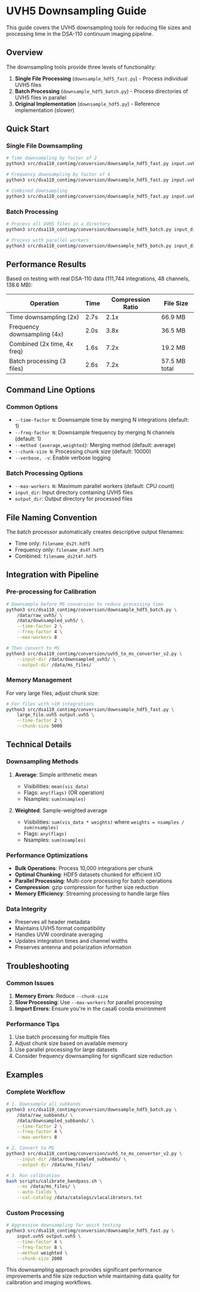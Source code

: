 # UVH5 Downsampling Guide

This guide covers the UVH5 downsampling tools for reducing file sizes and processing time in the DSA-110 continuum imaging pipeline.

## Overview

The downsampling tools provide three levels of functionality:

1. **Single File Processing** (`downsample_hdf5_fast.py`) - Process individual UVH5 files
2. **Batch Processing** (`downsample_hdf5_batch.py`) - Process directories of UVH5 files in parallel
3. **Original Implementation** (`downsample_hdf5.py`) - Reference implementation (slower)

## Quick Start

### Single File Downsampling

```bash
# Time downsampling by factor of 2
python3 src/dsa110_contimg/conversion/downsample_hdf5_fast.py input.uvh5 output.uvh5 --time-factor 2

# Frequency downsampling by factor of 4
python3 src/dsa110_contimg/conversion/downsample_hdf5_fast.py input.uvh5 output.uvh5 --freq-factor 4

# Combined downsampling
python3 src/dsa110_contimg/conversion/downsample_hdf5_fast.py input.uvh5 output.uvh5 --time-factor 2 --freq-factor 4
```

### Batch Processing

```bash
# Process all UVH5 files in a directory
python3 src/dsa110_contimg/conversion/downsample_hdf5_batch.py input_dir/ output_dir/ --time-factor 2

# Process with parallel workers
python3 src/dsa110_contimg/conversion/downsample_hdf5_batch.py input_dir/ output_dir/ --time-factor 2 --freq-factor 4 --max-workers 4
```

## Performance Results

Based on testing with real DSA-110 data (111,744 integrations, 48 channels, 138.6 MB):

| Operation | Time | Compression Ratio | File Size |
|-----------|------|-------------------|-----------|
| Time downsampling (2x) | 2.7s | 2.1x | 66.9 MB |
| Frequency downsampling (4x) | 2.0s | 3.8x | 36.5 MB |
| Combined (2x time, 4x freq) | 1.6s | 7.2x | 19.2 MB |
| Batch processing (3 files) | 2.6s | 7.2x | 57.5 MB total |

## Command Line Options

### Common Options

- `--time-factor N`: Downsample time by merging N integrations (default: 1)
- `--freq-factor N`: Downsample frequency by merging N channels (default: 1)
- `--method {average,weighted}`: Merging method (default: average)
- `--chunk-size N`: Processing chunk size (default: 10000)
- `--verbose, -v`: Enable verbose logging

### Batch Processing Options

- `--max-workers N`: Maximum parallel workers (default: CPU count)
- `input_dir`: Input directory containing UVH5 files
- `output_dir`: Output directory for processed files

## File Naming Convention

The batch processor automatically creates descriptive output filenames:

- Time only: `filename_ds2t.hdf5`
- Frequency only: `filename_ds4f.hdf5`
- Combined: `filename_ds2t4f.hdf5`

## Integration with Pipeline

### Pre-processing for Calibration

```bash
# Downsample before MS conversion to reduce processing time
python3 src/dsa110_contimg/conversion/downsample_hdf5_batch.py \
    /data/raw_uvh5/ \
    /data/downsampled_uvh5/ \
    --time-factor 2 \
    --freq-factor 4 \
    --max-workers 8

# Then convert to MS
python3 src/dsa110_contimg/conversion/uvh5_to_ms_converter_v2.py \
    --input-dir /data/downsampled_uvh5/ \
    --output-dir /data/ms_files/
```

### Memory Management

For very large files, adjust chunk size:

```bash
# For files with >1M integrations
python3 src/dsa110_contimg/conversion/downsample_hdf5_fast.py \
    large_file.uvh5 output.uvh5 \
    --time-factor 2 \
    --chunk-size 5000
```

## Technical Details

### Downsampling Methods

1. **Average**: Simple arithmetic mean
   - Visibilities: `mean(vis_data)`
   - Flags: `any(flags)` (OR operation)
   - Nsamples: `sum(nsamples)`

2. **Weighted**: Sample-weighted average
   - Visibilities: `sum(vis_data * weights)` where `weights = nsamples / sum(nsamples)`
   - Flags: `any(flags)`
   - Nsamples: `sum(nsamples)`

### Performance Optimizations

- **Bulk Operations**: Process 10,000 integrations per chunk
- **Optimal Chunking**: HDF5 datasets chunked for efficient I/O
- **Parallel Processing**: Multi-core processing for batch operations
- **Compression**: gzip compression for further size reduction
- **Memory Efficiency**: Streaming processing to handle large files

### Data Integrity

- Preserves all header metadata
- Maintains UVH5 format compatibility
- Handles UVW coordinate averaging
- Updates integration times and channel widths
- Preserves antenna and polarization information

## Troubleshooting

### Common Issues

1. **Memory Errors**: Reduce `--chunk-size`
2. **Slow Processing**: Use `--max-workers` for parallel processing
3. **Import Errors**: Ensure you're in the casa6 conda environment

### Performance Tips

1. Use batch processing for multiple files
2. Adjust chunk size based on available memory
3. Use parallel processing for large datasets
4. Consider frequency downsampling for significant size reduction

## Examples

### Complete Workflow

```bash
# 1. Downsample all subbands
python3 src/dsa110_contimg/conversion/downsample_hdf5_batch.py \
    /data/raw_subbands/ \
    /data/downsampled_subbands/ \
    --time-factor 2 \
    --freq-factor 4 \
    --max-workers 8

# 2. Convert to MS
python3 src/dsa110_contimg/conversion/uvh5_to_ms_converter_v2.py \
    --input-dir /data/downsampled_subbands/ \
    --output-dir /data/ms_files/

# 3. Run calibration
bash scripts/calibrate_bandpass.sh \
    --ms /data/ms_files/ \
    --auto-fields \
    --cal-catalog /data/catalogs/vlacalibrators.txt
```

### Custom Processing

```bash
# Aggressive downsampling for quick testing
python3 src/dsa110_contimg/conversion/downsample_hdf5_fast.py \
    input.uvh5 output.uvh5 \
    --time-factor 4 \
    --freq-factor 8 \
    --method weighted \
    --chunk-size 2000
```

This downsampling approach provides significant performance improvements and file size reduction while maintaining data quality for calibration and imaging workflows.
